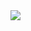 <img src="https://kekse.biz/php/count.php?draw&override=github:norbert&fg=120,130,40&size=48&v=16" />
